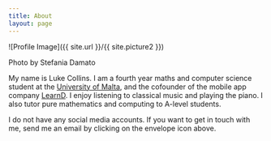 ```yaml
---
title: About
layout: page
---
```


![Profile Image]({{ site.url }}/{{ site.picture2 }})
<figcaption class="caption">Photo by Stefania Damato</figcaption>
<p>
	My name is Luke Collins. I am a fourth year maths and computer science student at the <a href="https://um.edu.mt/" target="_blank">University of Malta</a>, and the cofounder of the mobile app company <a href="https://learnd.mt/" target="_blank">LearnD</a>. I enjoy listening to classical music and playing the piano. I also tutor pure mathematics and computing to A-level students.
</p>

<p>
	I do not have any social media accounts. If you want to get in touch with me, send me an email by clicking on the envelope icon above.
</p>

